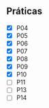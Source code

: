 ## Práticas

- [X] P04
- [X] P05
- [X] P06
- [X] P07
- [X] P08
- [X] P09
- [X] P10
- [ ] P11
- [ ] P13
- [ ] P14
